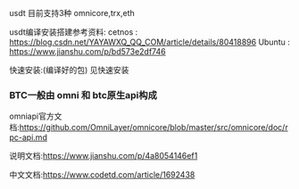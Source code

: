 usdt 目前支持3种
omnicore,trx,eth

usdt编译安装搭建参考资料:
cetnos : https://blog.csdn.net/YAYAWXQ_QQ_COM/article/details/80418896
Ubuntu : https://www.jianshu.com/p/bd573e2df746

快速安装:(编译好的包)
见快速安装


### BTC一般由 omni 和  btc原生api构成

omniapi官方文档:https://github.com/OmniLayer/omnicore/blob/master/src/omnicore/doc/rpc-api.md

说明文档:https://www.jianshu.com/p/4a8054146ef1


中文文档:https://www.codetd.com/article/1692438
